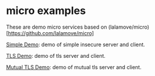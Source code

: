 # micro examples

These are demo micro services based on (lalamove/micro)[https://github.com/lalamove/micro]

[Simple Demo](https://github.com/lalamove/micro-examples/blob/master/simple): demo of simple insecure server and client.

[TLS Demo](https://github.com/lalamove/micro-examples/blob/master/tls): demo of tls server and client.

[Mutual TLS Demo](https://github.com/lalamove/micro-examples/blob/master/mutual-tls): demo of mutual tls server and client.
